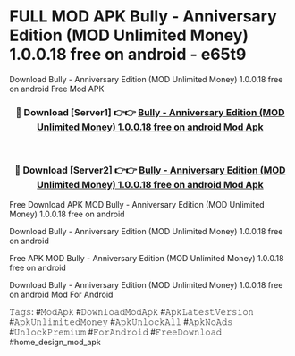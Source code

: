 # FULL MOD APK Bully - Anniversary Edition (MOD Unlimited Money) 1.0.0.18 free on android - e65t9
Download Bully - Anniversary Edition (MOD Unlimited Money) 1.0.0.18 free on android Free Mod APK

<div align="center">
<h3>🔴 Download [Server1] 👉👉 <a href="https://apk-comot.site?title=Bully_-_Anniversary_Edition_(MOD_Unlimited_Money)_1.0.0.18_free_on_android">Bully - Anniversary Edition (MOD Unlimited Money) 1.0.0.18 free on android Mod Apk</a></h3><br>

<h3>🔴 Download [Server2] 👉👉 <a href="https://apk-comot.site?title=Bully_-_Anniversary_Edition_(MOD_Unlimited_Money)_1.0.0.18_free_on_android">Bully - Anniversary Edition (MOD Unlimited Money) 1.0.0.18 free on android Mod Apk</a></h3>
</div>


Free Download APK MOD Bully - Anniversary Edition (MOD Unlimited Money) 1.0.0.18 free on android

Download Bully - Anniversary Edition (MOD Unlimited Money) 1.0.0.18 free on android 

Free APK MOD Bully - Anniversary Edition (MOD Unlimited Money) 1.0.0.18 free on android 

Download Bully - Anniversary Edition (MOD Unlimited Money) 1.0.0.18 free on android Mod For Android

𝚃𝚊𝚐𝚜: #𝙼𝚘𝚍𝙰𝚙𝚔 #𝙳𝚘𝚠𝚗𝚕𝚘𝚊𝚍𝙼𝚘𝚍𝙰𝚙𝚔 #𝙰𝚙𝚔𝙻𝚊𝚝𝚎𝚜𝚝𝚅𝚎𝚛𝚜𝚒𝚘𝚗 #𝙰𝚙𝚔𝚄𝚗𝚕𝚒𝚖𝚒𝚝𝚎𝚍𝙼𝚘𝚗𝚎𝚢 #𝙰𝚙𝚔𝚄𝚗𝚕𝚘𝚌𝚔𝙰𝚕𝚕 #𝙰𝚙𝚔𝙽𝚘𝙰𝚍𝚜 #𝚄𝚗𝚕𝚘𝚌𝚔𝙿𝚛𝚎𝚖𝚒𝚞𝚖 #𝙵𝚘𝚛𝙰𝚗𝚍𝚛𝚘𝚒𝚍 #𝙵𝚛𝚎𝚎𝙳𝚘𝚠𝚗𝚕𝚘𝚊𝚍 #home_design_mod_apk
